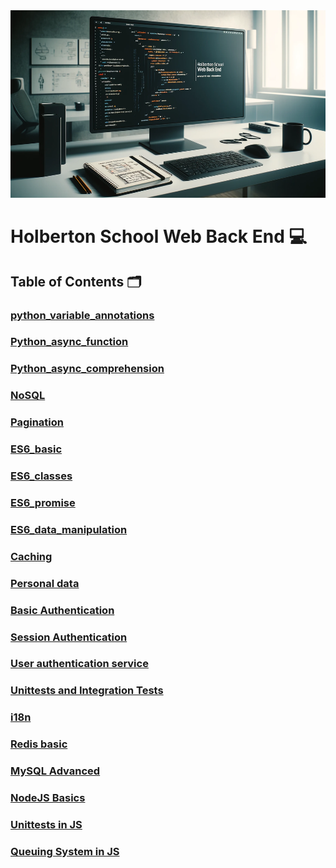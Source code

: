 <img src="https://github.com/Qcarvalhooliveira/holbertonschool-web_back_end/blob/master/image/back_end.png" width="1000" height="300">

# **Holberton School Web Back End** :computer:

## **Table of Contents** :card_index_dividers:

### [python_variable_annotations](https://github.com/Qcarvalhooliveira/holbertonschool-web_back_end/tree/master/python_variable_annotations)

### [Python_async_function](https://github.com/Qcarvalhooliveira/holbertonschool-web_back_end/tree/master/python_async_function)

### [Python_async_comprehension](https://github.com/Qcarvalhooliveira/holbertonschool-web_back_end/tree/master/python_async_comprehension)

### [NoSQL](https://github.com/Qcarvalhooliveira/holbertonschool-web_back_end/tree/master/NoSQL)

### [Pagination](https://github.com/Qcarvalhooliveira/holbertonschool-web_back_end/tree/master/pagination)

### [ES6_basic](https://github.com/Qcarvalhooliveira/holbertonschool-web_back_end/tree/master/ES6_basic)

### [ES6_classes](https://github.com/Qcarvalhooliveira/holbertonschool-web_back_end/tree/master/ES6_classes)

### [ES6_promise](https://github.com/Qcarvalhooliveira/holbertonschool-web_back_end/tree/master/ES6_promise)

### [ES6_data_manipulation](https://github.com/Qcarvalhooliveira/holbertonschool-web_back_end/tree/master/ES6_data_manipulation)

### [Caching](https://github.com/Qcarvalhooliveira/holbertonschool-web_back_end/tree/master/caching)

### [Personal data](https://github.com/Qcarvalhooliveira/holbertonschool-web_back_end/tree/master/personal_data)

### [Basic Authentication](https://github.com/Qcarvalhooliveira/holbertonschool-web_back_end/tree/master/Basic_authentication)

### [Session Authentication](https://github.com/Qcarvalhooliveira/holbertonschool-web_back_end/tree/master/Session_authentication)

### [User authentication service](https://github.com/Qcarvalhooliveira/holbertonschool-web_back_end/tree/master/user_authentication_service)

### [Unittests and Integration Tests](https://github.com/Qcarvalhooliveira/holbertonschool-web_back_end/tree/master/Unittests_and_integration_tests)

### [i18n](https://github.com/Qcarvalhooliveira/holbertonschool-web_back_end/tree/master/i18n)

### [Redis basic](https://github.com/Qcarvalhooliveira/holbertonschool-web_back_end/tree/master/0x0B_redis_basic)

### [MySQL Advanced](https://github.com/Qcarvalhooliveira/holbertonschool-web_back_end/tree/master/MySQL_Advanced)

### [NodeJS Basics](https://github.com/Qcarvalhooliveira/holbertonschool-web_back_end/tree/master/Node_JS_basic)

### [Unittests in JS](https://github.com/Qcarvalhooliveira/holbertonschool-web_back_end/tree/master/unittests_in_js)

### [Queuing System in JS](https://github.com/Qcarvalhooliveira/holbertonschool-web_back_end/tree/master/queuing_system_in_js)
